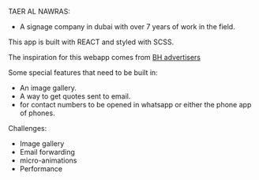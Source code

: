 TAER AL NAWRAS:
- A signage company in dubai with over 7 years of work in the field.

This app is built with REACT and styled with SCSS.

The inspiration for this webapp comes from [BH advertisers](https://bhadvertisers.ae/)

Some special features that need to be built in:
- An image gallery.
- A way to get quotes sent to email.
- for contact numbers to be opened in whatsapp or either the phone app of phones.

Challenges:
- Image gallery
- Email forwarding
- micro-animations
- Performance

